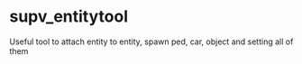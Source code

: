 # supv_entitytool
Useful tool to attach entity to entity, spawn ped, car, object and setting all of them
